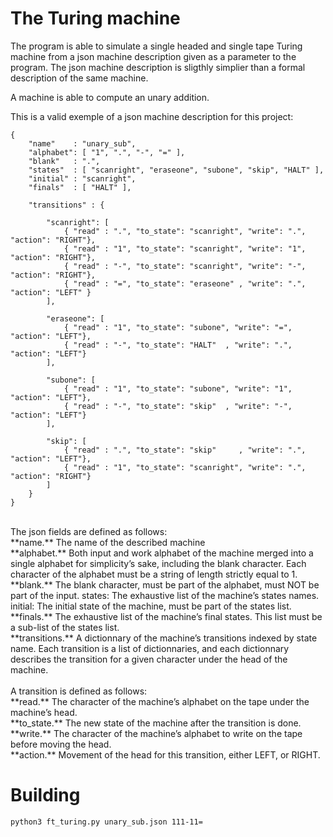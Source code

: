 # The Turing machine
The program is able to simulate a single headed and single tape Turing machine from a json machine description given as a parameter to the program. The json machine description is sligthly simplier than a formal description of the same machine.

A machine is able to compute an unary addition.

This is a valid exemple of a json machine description for this project:

```
{
    "name"    : "unary_sub",
    "alphabet": [ "1", ".", "-", "=" ],
    "blank"   : ".",
    "states"  : [ "scanright", "eraseone", "subone", "skip", "HALT" ],
    "initial" : "scanright",
    "finals"  : [ "HALT" ],

    "transitions" : {

        "scanright": [
            { "read" : ".", "to_state": "scanright", "write": ".", "action": "RIGHT"},
            { "read" : "1", "to_state": "scanright", "write": "1", "action": "RIGHT"},
            { "read" : "-", "to_state": "scanright", "write": "-", "action": "RIGHT"},
            { "read" : "=", "to_state": "eraseone" , "write": ".", "action": "LEFT" }
        ],

        "eraseone": [
            { "read" : "1", "to_state": "subone", "write": "=", "action": "LEFT"},
            { "read" : "-", "to_state": "HALT"  , "write": ".", "action": "LEFT"}
        ],

        "subone": [
            { "read" : "1", "to_state": "subone", "write": "1", "action": "LEFT"},
            { "read" : "-", "to_state": "skip"  , "write": "-", "action": "LEFT"}
        ],

        "skip": [
            { "read" : ".", "to_state": "skip"     , "write": ".", "action": "LEFT"},
            { "read" : "1", "to_state": "scanright", "write": ".", "action": "RIGHT"}
        ] 
    }
}
```
<br/>
The json fields are defined as follows:<br/>
**name.** The name of the described machine<br/>
**alphabet.** Both input and work alphabet of the machine merged into a single alphabet for simplicity’s sake, including the blank character. Each character of the alphabet must be a string of length strictly equal to 1.<br/>
**blank.** The blank character, must be part of the alphabet, must NOT be part of the input.
states: The exhaustive list of the machine’s states names.
initial: The initial state of the machine, must be part of the states list.<br/>
**finals.** The exhaustive list of the machine’s final states. This list must be a sub-list of the states list.<br/>
**transitions.** A dictionnary of the machine’s transitions indexed by state name. Each transition is a list of dictionnaries, and each dictionnary describes the transition for a given character under the head of the machine.<br/><br/>
A transition is defined as follows:<br/>
**read.** The character of the machine’s alphabet on the tape under the machine’s head.<br/>
**to_state.** The new state of the machine after the transition is done.<br/>
**write.** The character of the machine’s alphabet to write on the tape before moving
the head.<br/>
**action.** Movement of the head for this transition, either LEFT, or RIGHT.

# Building
`python3 ft_turing.py unary_sub.json 111-11=`
